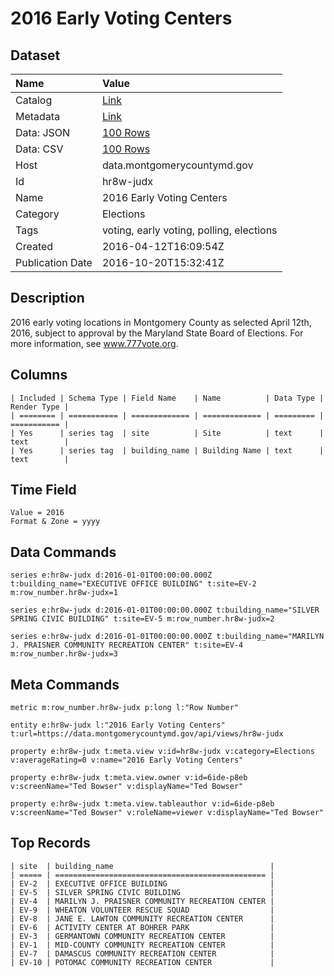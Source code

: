 # 2016 Early Voting Centers

## Dataset

| Name | Value |
| :--- | :---- |
| Catalog | [Link](https://catalog.data.gov/dataset/2016-early-voting-centers) |
| Metadata | [Link](https://data.montgomerycountymd.gov/api/views/hr8w-judx) |
| Data: JSON | [100 Rows](https://data.montgomerycountymd.gov/api/views/hr8w-judx/rows.json?max_rows=100) |
| Data: CSV | [100 Rows](https://data.montgomerycountymd.gov/api/views/hr8w-judx/rows.csv?max_rows=100) |
| Host | data.montgomerycountymd.gov |
| Id | hr8w-judx |
| Name | 2016 Early Voting Centers |
| Category | Elections |
| Tags | voting, early voting, polling, elections |
| Created | 2016-04-12T16:09:54Z |
| Publication Date | 2016-10-20T15:32:41Z |

## Description

2016 early voting locations in Montgomery County as selected April 12th, 2016, subject to approval by the Maryland State Board of Elections. For more information, see www.777vote.org.

## Columns

```ls
| Included | Schema Type | Field Name    | Name          | Data Type | Render Type |
| ======== | =========== | ============= | ============= | ========= | =========== |
| Yes      | series tag  | site          | Site          | text      | text        |
| Yes      | series tag  | building_name | Building Name | text      | text        |
```

## Time Field

```ls
Value = 2016
Format & Zone = yyyy
```

## Data Commands

```ls
series e:hr8w-judx d:2016-01-01T00:00:00.000Z t:building_name="EXECUTIVE OFFICE BUILDING" t:site=EV-2 m:row_number.hr8w-judx=1

series e:hr8w-judx d:2016-01-01T00:00:00.000Z t:building_name="SILVER SPRING CIVIC BUILDING" t:site=EV-5 m:row_number.hr8w-judx=2

series e:hr8w-judx d:2016-01-01T00:00:00.000Z t:building_name="MARILYN J. PRAISNER COMMUNITY RECREATION CENTER" t:site=EV-4 m:row_number.hr8w-judx=3
```

## Meta Commands

```ls
metric m:row_number.hr8w-judx p:long l:"Row Number"

entity e:hr8w-judx l:"2016 Early Voting Centers" t:url=https://data.montgomerycountymd.gov/api/views/hr8w-judx

property e:hr8w-judx t:meta.view v:id=hr8w-judx v:category=Elections v:averageRating=0 v:name="2016 Early Voting Centers"

property e:hr8w-judx t:meta.view.owner v:id=6ide-p8eb v:screenName="Ted Bowser" v:displayName="Ted Bowser"

property e:hr8w-judx t:meta.view.tableauthor v:id=6ide-p8eb v:screenName="Ted Bowser" v:roleName=viewer v:displayName="Ted Bowser"
```

## Top Records

```ls
| site  | building_name                                   | 
| ===== | =============================================== | 
| EV-2  | EXECUTIVE OFFICE BUILDING                       | 
| EV-5  | SILVER SPRING CIVIC BUILDING                    | 
| EV-4  | MARILYN J. PRAISNER COMMUNITY RECREATION CENTER | 
| EV-9  | WHEATON VOLUNTEER RESCUE SQUAD                  | 
| EV-8  | JANE E. LAWTON COMMUNITY RECREATION CENTER      | 
| EV-6  | ACTIVITY CENTER AT BOHRER PARK                  | 
| EV-3  | GERMANTOWN COMMUNITY RECREATION CENTER          | 
| EV-1  | MID-COUNTY COMMUNITY RECREATION CENTER          | 
| EV-7  | DAMASCUS COMMUNITY RECREATION CENTER            | 
| EV-10 | POTOMAC COMMUNITY RECREATION CENTER             | 
```